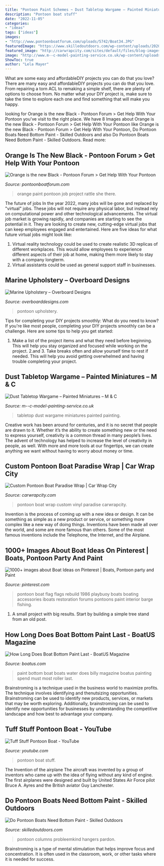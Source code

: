 ```yaml
---
title: "Pontoon Paint Schemes ~ Dust Tabletop Wargame – Painted Miniatures – M &amp; C"
description: "Pontoon boat stuff"
date: "2022-11-05"
categories:
- "ideas"
tags: ["ideas"]
images:
- "http://www.pontoonboatforum.com/uploads/5742/Boat34.JPG"
featuredImage: "https://www.skilledoutdoors.com/wp-content/uploads/2020/09/Do-Pontoon-Boats-Need-Bottom-Paint-1.jpg"
featured_image: "http://carwrapcity.com/sites/default/files/blog-images/PontoonWrap.jpg"
image: "http://www.m--c-model-painting-service.co.uk/wp-content/uploads/2017/06/18449356_223692421456477_8273385673548664707_o.jpg"
ShowToc: true
author: "Lela Mayer"
---
```



What are some easy and affordableDIY projects you can do that you love?
There are many easy and affordableDIY projects you can do that you love. From repairing a torn ACL to remaking a simple shelf, there are plenty of options to choose from. No matter what your DIY project is, make sure to take the time to explore each one and find something that will make you happy.

	

		
looking for Orange is the new Black - Pontoon Forum &gt; Get Help With Your Pontoon you've visit to the right place. We have 8 Images about Orange is the new Black - Pontoon Forum &gt; Get Help With Your Pontoon like Orange is the new Black - Pontoon Forum &gt; Get Help With Your Pontoon, Do Pontoon Boats Need Bottom Paint - Skilled Outdoors and also Do Pontoon Boats Need Bottom Paint - Skilled Outdoors. Read more:
		
    
## Orange Is The New Black - Pontoon Forum &gt; Get Help With Your Pontoon

<img loading=lazy src="http://www.pontoonboatforum.com/uploads/5742/Boat34.JPG" onerror="this.onerror=null;this.src='https://tse2.mm.bing.net/th?id=OIP.xvUKW0lC_YQy9RMW4dHn1AHaFj&amp;pid=15.1';" alt="Orange is the new Black - Pontoon Forum &gt; Get Help With Your Pontoon">

_Source: pontoonboatforum.com_

>orange paint pontoon job project rattle she there. 

	

The future of jobs
In the year 2022, many jobs will be gone and replaced by "virtual" jobs. These jobs will not require any physical labor, but instead rely on computational power and other technological advancements. The virtual job market is growing rapidly, and companies are starting to see the potential in it. They are looking to create new, cutting-edge virtual jobs that can keep employees engaged and entertained. Here are five ideas for what future virtual jobs might look like: 
1. Virtual reality technology could be used to create realistic 3D replicas of different workplaces. This would allow employees to experience different aspects of their job at home, making them more likely to stay with a company longterm. 
2. Virtual assistants could be used as general support staff in businesses.

    
## Marine Upholstery – Overboard Designs

<img loading=lazy src="https://www.overboarddesigns.com/obd_wp2/wp-content/plugins/widgetkit/cache/gallery/1410/Pontoon-After2-ccacf5e645.jpg" onerror="this.onerror=null;this.src='https://tse4.mm.bing.net/th?id=OIP.9D1YiwfL2CHKZFgwxhXPpQHaFR&amp;pid=15.1';" alt="Marine Upholstery – Overboard Designs">

_Source: overboarddesigns.com_

>pontoon upholstery. 

	

Tips for completing your DIY projects smoothly: What do you need to know?
If you're like most people, completing your DIY projects smoothly can be a challenge. Here are some tips to help you get started: 
1. Make a list of the project items and what they need before beginning. This will help you stay organized and focused while working on the project. 
2.аnd 3. Take breaks often and allow yourself time to rest if needed. This will help you avoid getting overwhelmed and having trouble completing your project.

    
## Dust Tabletop Wargame – Painted Miniatures – M &amp; C

<img loading=lazy src="http://www.m--c-model-painting-service.co.uk/wp-content/uploads/2017/06/18449356_223692421456477_8273385673548664707_o.jpg" onerror="this.onerror=null;this.src='https://tse1.mm.bing.net/th?id=OIP.9RRyVaIrRsLpmV_DWSNywgHaEd&amp;pid=15.1';" alt="Dust Tabletop Wargame – Painted Miniatures – M &amp; C">

_Source: m--c-model-painting-service.co.uk_

>tabletop dust wargame miniatures painted painting. 

	

Creative work has been around for centuries, and it is no secret that people are drawn to it. Whether it’s the ability to create something new or the need to express yourself, creativity is a common thread in many people’s lives. The advent of technology has helped to increase the level of creativity in people, as well. With more and more tools at our fingertips, we can create anything we want without having to worry about money or time.

    
## Custom Pontoon Boat Paradise Wrap | Car Wrap City

<img loading=lazy src="http://carwrapcity.com/sites/default/files/blog-images/PontoonWrap.jpg" onerror="this.onerror=null;this.src='https://tse3.mm.bing.net/th?id=OIP.ZI4X2j8-HPpB1oyhRAdTJgHaEK&amp;pid=15.1';" alt="Custom Pontoon Boat Paradise Wrap | Car Wrap City">

_Source: carwrapcity.com_

>pontoon boat wrap custom vinyl paradise carwrapcity. 

	

Invention is the process of coming up with a new idea or design. It can be something as simple as a new product or service, or something more complex like a new way of doing things. Inventions have been made all over the world, and some are more famous than others. Some of the most famous inventions include the Telephone, the Internet, and the Airplane.

    
## 1000+ Images About Boat Ideas On Pinterest | Boats, Pontoon Party And Paint

<img loading=lazy src="https://s-media-cache-ak0.pinimg.com/736x/72/de/d7/72ded76a3fd62ee45bf4a88761c8b832.jpg" onerror="this.onerror=null;this.src='https://tse4.mm.bing.net/th?id=OIP.VMAuRBwcNxiYwSAc0ph5HgHaFj&amp;pid=15.1';" alt="1000+ images about Boat Ideas on Pinterest | Boats, Pontoon party and Paint">

_Source: pinterest.com_

>pontoon boat flag flags rebuild 1986 playbuoy boats boating accessories iboats restoration forums pontoons paint interior barge fishing. 

	

1. A small project with big results. Start by building a simple tree stand from an old post.

    
## How Long Does Boat Bottom Paint Last - BoatUS Magazine

<img loading=lazy src="https://www.boatus.com/Assets/www.boatus.com/magazines/boatus/2014/april/img/boat-bottom-paint.jpg" onerror="this.onerror=null;this.src='https://tse2.mm.bing.net/th?id=OIP.9rHbS-diZ_Lhs3zhTJXLBgHaE8&amp;pid=15.1';" alt="How Long Does Boat Bottom Paint Last - BoatUS Magazine">

_Source: boatus.com_

>paint bottom boat boats water does billy magazine boatus painting spend must most roller last. 

	

Brainstroming is a technique used in the business world to maximize profits. The technique involves identifying and thenutsizing opportunities. Brainstroming can be used to identify new products, services, or markets that may be worth exploring. Additionally, brainstroming can be used to identify new opportunities for businesses by understanding the competitive landscape and how best to advantage your company.

    
## Tuff Stuff Pontoon Boat - YouTube

<img loading=lazy src="https://i.ytimg.com/vi/Vf0u2oBoyI8/maxresdefault.jpg" onerror="this.onerror=null;this.src='https://tse2.mm.bing.net/th?id=OIP.JQonzdwHRIcnqXvhJSIDdwHaEK&amp;pid=15.1';" alt="Tuff Stuff Pontoon Boat - YouTube">

_Source: youtube.com_

>pontoon boat stuff. 

	

The Invention of the airplane
The aircraft was invented by a group of inventors who came up with the idea of flying without any kind of engine. The first airplanes were designed and built by United States Air Force pilot Bruce A. Ayres and the British aviator Guy Lanchester.

    
## Do Pontoon Boats Need Bottom Paint - Skilled Outdoors

<img loading=lazy src="https://www.skilledoutdoors.com/wp-content/uploads/2020/09/Do-Pontoon-Boats-Need-Bottom-Paint-1.jpg" onerror="this.onerror=null;this.src='https://tse1.mm.bing.net/th?id=OIP.jpCY8WbDozlZGUg9_pXeNAHaEc&amp;pid=15.1';" alt="Do Pontoon Boats Need Bottom Paint - Skilled Outdoors">

_Source: skilledoutdoors.com_

>pontoon columns probleemkind hangers pardon. 

	

Brainstroming is a type of mental stimulation that helps improve focus and concentration. It is often used in the classroom, work, or other tasks where it is needed for success.


